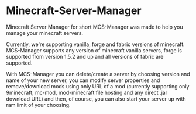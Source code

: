# Minecraft-Server-Manager
Minecraft Server Manager for short MCS-Manager was made to help you manage your minecraft servers. 

Currently, we're supporting vanilla, forge and fabric versions of minecraft. MCS-Manager supports any version of minecraft vanilla servers, forge is supported from version 1.5.2 and up and all versions of fabric are supported. 

With MCS-Manager you can delete/create a server by choosing version and name of your new server, you can modify server properties and remove/download mods using only URL of a mod (currently supporting only 9minecraft, mc-mod, mod-minecraft file hosting and any direct .jar download URL) 
and then, of course, you can also start your server up with ram limit of your choosing.
